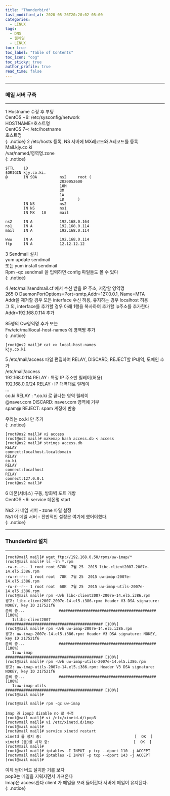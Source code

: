 ```yaml
---
title: "Thunderbird"
last_modified_at: 2020-05-26T20:20:02-05:00
categories:
  - LINUX
tags:
  - DNS
  - 웹메일
  - LINUX
toc: true 
toc_label: "Table of Contents"
toc_icon: "cog"
toc_sticky: true 
author_profile: true 
read_time: false 
---
```


---
### 메일 서버 구축
---

1 Hostname 수정 후 부팅  
CentOS ~6: /etc/sysconfig/network  
HOSTNAME=호스트명  
CentOS 7~: /etc/hostname  
호스트명  
{: .notice}
2 /etc/hosts 등록, NS 서버에 MX레코드와 A레코드를 등록  
Mail.kjy.co.ki  
/var/named/영역명.zone  
{: .notice}
```
$TTL    1D
$ORIGIN kjy.co.ki.
@       IN SOA          ns2     root (
                        2020052600
                        10M
                        3M
                        1W
                        1D      )
        IN NS           ns2
        IN NS           ns1
        IN MX   10      mail

ns2     IN A            192.168.0.164
ns1     IN A            192.168.0.114
mail    IN A            192.168.0.114

www     IN A            192.168.0.114
ftp     IN A            12.12.12.12
```

3 Sendmail 설치  
yum update sendmail  
또는 yum install sendmail  
Rpm -qc sendmail 을 입력하면 config 파일들도 볼 수 있다  
{: .notice}

4 /etc/mail/sendmail.cf 에서 수신 받을 IP 주소, 저장할 영역명  
265 O DaemonPortOptions=Port=smtp,Addr=127.0.0.1, Name=MTA  
Addr을 제거할 경우 모든 interface 수신 허용, 유지하는 경우 localhost 허용   
그 외, interface를 추가할 경우 아래 1행을 복사하여 추가할 ip주소를 추가한다  
Addr=192.168.0.114 추가  
  
85행의 Cw영역명 추가 또는  
Fw/etc/mal/local-host-names 에 영역명 추가  
{: .notice}
```
[root@ns2 mail]# cat >> local-host-names  
kjy.co.ki  
```

5 /etc/mail/access 파일 편집하여 RELAY, DISCARD, REJECT할 IP대역, 도메인 추가  
/etc/mail/access  
192.168.0.114	RELAY	 : 특정 IP 주소만 릴레이(허용)   
192.168.0.0/24	RELAY	: IP 대역대로 릴레이  
…  
co.ki		RELAY	: *.co.ki 로 끝나는 영역 릴레이  
@naver.com	DISCARD: naver.com 영역에 거부  
spam@		REJECT: spam 계정에 반송  
  
우리는 co.ki 만 추가  
{: .notice}

```
[root@ns2 mail]# vi access
[root@ns2 mail]# makemap hash access.db < access
[root@ns2 mail]# strings access.db
RELAY
connect:localhost.localdomain
RELAY
co.ki
RELAY
connect:localhost
RELAY
connect:127.0.0.1
[root@ns2 mail]#
```

6 데몬(서비스) 구동, 방화벽 포트 개방  
CentOS ~6: service 데몬명 start  
  
Ns2 가 네임 서버  -  zone 파일 설정   
Ns1 이 메일 서버  - 전반적인 설정은 여기에 했어야했다.  
{: .notice}

---
### Thunderbird 설치
---
```
[root@mail mail]# wget ftp://192.168.0.50/rpms/uw-imap/*
[root@mail mail]# ls -lh *.rpm
-rw-r--r-- 1 root root 678K  7월 25  2015 libc-client2007-2007e-14.el5.i386.rpm
-rw-r--r-- 1 root root  78K  7월 25  2015 uw-imap-2007e-14.el5.i386.rpm
-rw-r--r-- 1 root root  60K  7월 25  2015 uw-imap-utils-2007e-14.el5.i386.rpm
[root@mail mail]# rpm -Uvh libc-client2007-2007e-14.el5.i386.rpm
경고: libc-client2007-2007e-14.el5.i386.rpm: Header V3 DSA signature: NOKEY, key ID 217521f6
준비 중...               ########################################### [100%]
   1:libc-client2007        ########################################### [100%]
[root@mail mail]# rpm -Uvh uw-imap-2007e-14.el5.i386.rpm
경고: uw-imap-2007e-14.el5.i386.rpm: Header V3 DSA signature: NOKEY, key ID 217521f6
준비 중...               ########################################### [100%]
   1:uw-imap                ########################################### [100%]
[root@mail mail]# rpm -Uvh uw-imap-utils-2007e-14.el5.i386.rpm
경고: uw-imap-utils-2007e-14.el5.i386.rpm: Header V3 DSA signature: NOKEY, key ID 217521f6
준비 중...               ########################################### [100%]
   1:uw-imap-utils          ########################################### [100%]
[root@mail mail]#
```
```
[root@mail mail]# rpm -qc uw-imap
```
```
Imap 과 ipop3 disable no 로 수정 
[root@mail mail]# vi /etc/xinetd.d/ipop3
[root@mail mail]# vi /etc/xinetd.d/imap
[root@mail mail]#
[root@mail mail]# service xinetd restart
xinetd 를 정지 중:                                         [  OK  ]
xinetd (을)를 시작 중:                                     [  OK  ]
[root@mail mail]#
[root@mail mail]# iptables -I INPUT -p tcp --dport 110 -j ACCEPT
[root@mail mail]# iptables -I INPUT -p tcp --dport 143 -j ACCEPT
[root@mail mail]#
```

이제 썬더 버드 설치한 거를 보자  
pop3는 메일을 지워지면서 가져온다   
Imap은 access한다 client 가 메일을 보러 들어간다 서버에 메일이 유지된다.   
{: .notice}
